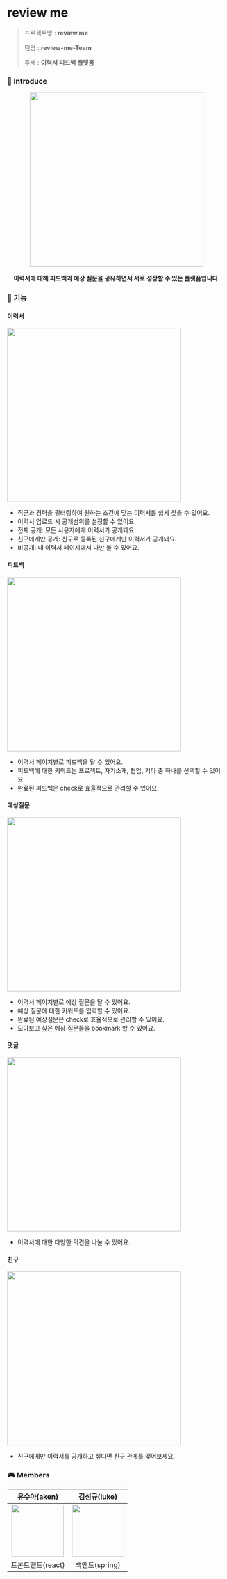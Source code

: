 
# review me

> 프로젝트명 : **review me**
>
> 팀명 : **review-me-Team**
>
> 주제 : **이력서 피드백 플랫폼**

### 🚀 Introduce

<div align="center">
  <img src="https://github.com/review-me-Team/.github/assets/96980857/db147d96-7c77-4ea2-9078-83579244ee3d" width="400px"/>  
</div>
<br />
<div align="center">
  <b>
    이력서에 대해 피드백과 예상 질문을 공유하면서 서로 성장할 수 있는 플랫폼입니다.
  </b>
</div>

### 📔 기능

#### 이력서

<img src="https://github.com/review-me-Team/.github/assets/96980857/ea2234ff-6ffb-46dd-aa90-ccec2a926bf8" width="400px" />

- 직군과 경력을 필터링하여 원하는 조건에 맞는 이력서를 쉽게 찾을 수 있어요.
- 이력서 업로드 시 공개범위를 설정할 수 있어요.
- 전체 공개: 모든 사용자에게 이력서가 공개돼요.
- 친구에게만 공개: 친구로 등록된 친구에게만 이력서가 공개돼요.
- 비공개: 내 이력서 페이지에서 나만 볼 수 있어요.


#### 피드백

<img src="https://github.com/review-me-Team/.github/assets/96980857/85f1c5fb-42c2-48cb-8cd4-c934b2f1437e" width="400px" />

- 이력서 페이지별로 피드백을 달 수 있어요.
- 피드백에 대한 키워드는 프로젝트, 자기소개, 협업, 기타 중 하나를 선택할 수 있어요.
- 완료된 피드백은 check로 효율적으로 관리할 수 있어요.

#### 예상질문

<img src="https://github.com/review-me-Team/.github/assets/96980857/95520894-793f-4df5-9de7-f219993cd63b" width="400px" />

- 이력서 페이지별로 예상 질문을 달 수 있어요.
- 예상 질문에 대한 키워드를 입력할 수 있어요.
- 완료된 예상질문은 check로 효율적으로 관리할 수 있어요.
- 모아보고 싶은 예상 질문들을 bookmark 할 수 있어요.

#### 댓글

<img src="https://github.com/review-me-Team/.github/assets/96980857/6d838989-d14d-4268-b12a-8e8cbb278412" width="400px" />

- 이력서에 대한 다양한 의견을 나눌 수 있어요.

#### 친구

<img src="https://github.com/review-me-Team/.github/assets/96980857/5df47ed3-7605-4ca7-8f92-969689b41854" width="400px" />

- 친구에게만 이력서를 공개하고 싶다면 친구 관계를 맺어보세요.

### 🎮 Members

[유수아(aken)](https://github.com/aken-you)|[김성규(luke)](https://github.com/acceptor-gyu)|
|:-:|:-:|
<img src='https://avatars.githubusercontent.com/u/96980857?v=4' height=120 width=120px></img>|<img src='https://avatars.githubusercontent.com/u/71162390?v=4' height=120  width=120px></img>|
프론트엔드(react) | 백엔드(spring) |
